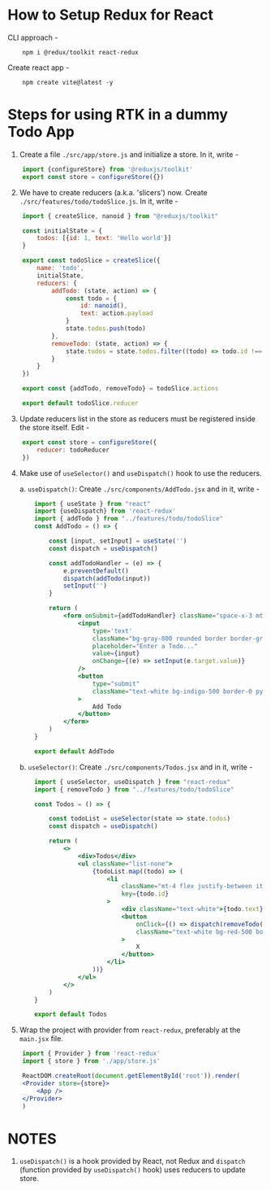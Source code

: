 # How to Setup Redux for React

CLI approach -
```shell
    npm i @redux/toolkit react-redux
```

Create react app -
```shell
    npm create vite@latest -y
```

# Steps for using RTK in a dummy Todo App

1. Create a file `./src/app/store.js` and initialize a store. In it, write -
```js
    import {configureStore} from '@reduxjs/toolkit'
    export const store = configureStore({})
``` 

2. We have to create reducers (a.k.a. 'slicers') now. Create `./src/features/todo/todoSlice.js`. In it, write -
```js 
    import { createSlice, nanoid } from "@reduxjs/toolkit"

    const initialState = {
        todos: [{id: 1, text: 'Hello world'}]
    }

    export const todoSlice = createSlice({
        name: 'todo', 
        initialState,
        reducers: {
            addTodo: (state, action) => {
                const todo = {
                    id: nanoid(),
                    text: action.payload
                }
                state.todos.push(todo)
            },
            removeTodo: (state, action) => {
                state.todos = state.todos.filter((todo) => todo.id !== action.payload)
            }
        }
    })

    export const {addTodo, removeTodo} = todoSlice.actions

    export default todoSlice.reducer
```

3. Update reducers list in the store as reducers must be registered inside the store itself. Edit -
```js
    export const store = configureStore({
        reducer: todoReducer
    })
```

4. Make use of `useSelector()` and `useDispatch()` hook to use the reducers.

    a. `useDispatch()`: Create `./src/components/AddTodo.jsx` and in it, write -
    ```jsx
        import { useState } from "react"
        import {useDispatch} from 'react-redux'
        import { addTodo } from "../features/todo/todoSlice"
        const AddTodo = () => {

            const [input, setInput] = useState('')
            const dispatch = useDispatch()

            const addTodoHandler = (e) => {
                e.preventDefault()
                dispatch(addTodo(input))
                setInput('')
            }

            return (
                <form onSubmit={addTodoHandler} className="space-x-3 mt-12">
                    <input 
                        type='text'
                        className="bg-gray-800 rounded border border-gray-700 focus:border-indigo-500 focus:ring-2 focus:ring-indigo-900 text-base outline-none text-gray-100 py-1 px-3 leading-8 transition-colors duration-200 ease-in-out"
                        placeholder="Enter a Todo..."
                        value={input}
                        onChange={(e) => setInput(e.target.value)}
                    />
                    <button 
                        type="submit"
                        className="text-white bg-indigo-500 border-0 py-2 px-6 focus:outline hover:bg-indigo-600 rounded text-lg"
                    >
                        Add Todo
                    </button>
                </form>
            )
        }

        export default AddTodo
    ``` 

    b. `useSelector()`: Create `./src/components/Todos.jsx` and in it, write -
    ```jsx
        import { useSelector, useDispatch } from "react-redux"
        import { removeTodo } from "../features/todo/todoSlice"

        const Todos = () => {

            const todoList = useSelector(state => state.todos)
            const dispatch = useDispatch()

            return (
                <>
                    <div>Todos</div>
                    <ul className="list-none">
                        {todoList.map((todo) => (
                            <li 
                                className="mt-4 flex justify-between items-center bg-zinc-800 px-4 py-2 rounded"
                                key={todo.id}
                            >
                                <div className="text-white">{todo.text}</div>
                                <button
                                    onClick={() => dispatch(removeTodo(todo.id))}
                                    className="text-white bg-red-500 border-0 py-1 px-4 focus:outline-none hover:bg-red-600 rounded text-md"
                                >
                                    X
                                </button>
                            </li>
                        ))}
                    </ul>
                </>
            )
        }

        export default Todos
    ```

5. Wrap the project with provider from `react-redux`, preferably at the `main.jsx` file.
```jsx
    import { Provider } from 'react-redux'
    import { store } from './app/store.js'

    ReactDOM.createRoot(document.getElementById('root')).render(
    <Provider store={store}>
        <App />
    </Provider>
    )
```

# NOTES

1. `useDispatch()` is a hook provided by React, not Redux and `dispatch` (function provided by `useDispatch()` hook) uses reducers to update store. 